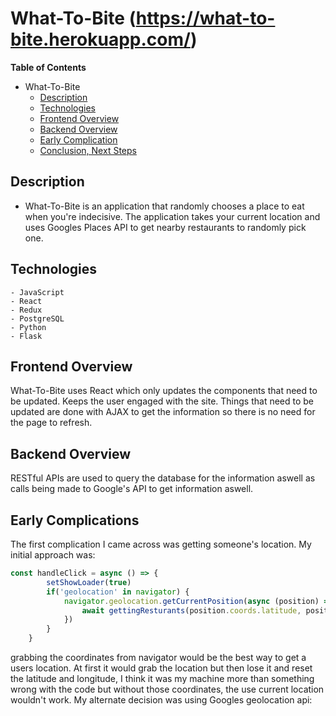# What-To-Bite (https://what-to-bite.herokuapp.com/)

**Table of Contents**
- What-To-Bite
	- [Description](#description)
	- [Technologies](#technologies)
	- [Frontend Overview](#frontend-overview)
	- [Backend Overview](#backend-overview)
	- [Early Complication](#early-complications)
	- [Conclusion, Next Steps](#conclusion,-next-steps)


## Description

* What-To-Bite is an application that randomly chooses a place to eat when you're
indecisive. The application takes your current location and uses Googles Places API
to get nearby restaurants to randomly pick one.


## Technologies
	- JavaScript
	- React
	- Redux
	- PostgreSQL
	- Python
	- Flask

## Frontend Overview

What-To-Bite uses React which only updates the components that need to be updated.
Keeps the user engaged with the site. Things that need to be updated are done with AJAX to get the information so there is no need for the page to refresh.


## Backend Overview

RESTful APIs are used to query the database for the information aswell as calls 
being made to Google's API to get information aswell.


## Early Complications

The first complication I came across was getting someone's location. My initial approach was: 

```js
const handleClick = async () => {
        setShowLoader(true)
        if('geolocation' in navigator) {
            navigator.geolocation.getCurrentPosition(async (position) => {
                await gettingResturants(position.coords.latitude, position.coords.longitude)
            })
        }
    }
```
grabbing the coordinates from navigator would be the best way to get a users location.
At first it would grab the location but then lose it and reset the latitude and longitude, I think it was my machine more than something wrong with the code but without those coordinates, the use current location wouldn't work. My alternate decision was using Googles geolocation api: 
